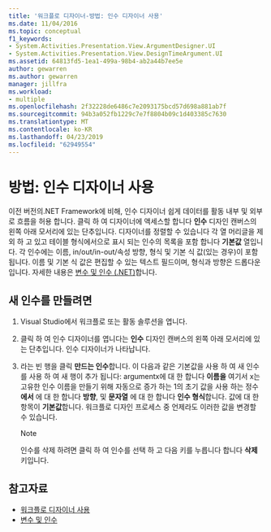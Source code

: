 ```yaml
---
title: '워크플로 디자이너-방법: 인수 디자이너 사용'
ms.date: 11/04/2016
ms.topic: conceptual
f1_keywords:
- System.Activities.Presentation.View.ArgumentDesigner.UI
- System.Activities.Presentation.View.DesignTimeArgument.UI
ms.assetid: 64813fd5-1ea1-499a-98b4-ab2a44b7ee5e
author: gewarren
ms.author: gewarren
manager: jillfra
ms.workload:
- multiple
ms.openlocfilehash: 2f32228de6486c7e2093175bcd57d698a881ab7f
ms.sourcegitcommit: 94b3a052fb1229c7e7f8804b09c1d403385c7630
ms.translationtype: MT
ms.contentlocale: ko-KR
ms.lasthandoff: 04/23/2019
ms.locfileid: "62949554"
---
```

# <a name="how-to-use-the-argument-designer"></a>방법: 인수 디자이너 사용

이전 버전의.NET Framework에 비해, 인수 디자이너 쉽게 데이터를 활동 내부 및 외부로 흐름을 허용 합니다. 클릭 하 여 디자이너에 액세스할 합니다 **인수** 디자인 캔버스의 왼쪽 아래 모서리에 있는 단추입니다. 디자이너를 정렬할 수 있습니다 각 열 머리글을 제외 하 고 있고 테이블 형식에서으로 표시 되는 인수의 목록을 포함 합니다 **기본값** 열입니다. 각 인수에는 이름, in/out/in-out/속성 방향, 형식 및 기본 식 값(있는 경우)이 포함됩니다. 이름 및 기본 식 값은 편집할 수 있는 텍스트 필드이며, 형식과 방향은 드롭다운입니다. 자세한 내용은 [변수 및 인수 (.NET)](/dotnet/framework/windows-workflow-foundation/variables-and-arguments)합니다.

## <a name="to-create-a-new-argument"></a>새 인수를 만들려면

1. Visual Studio에서 워크플로 또는 활동 솔루션을 엽니다.

2. 클릭 하 여 인수 디자이너를 엽니다는 **인수** 디자인 캔버스의 왼쪽 아래 모서리에 있는 단추입니다. 인수 디자이너가 나타납니다.

3. 라는 빈 행을 클릭 **만드는 인수**합니다. 이 다음과 같은 기본값을 사용 하 여 새 인수를 사용 하 여 새 행이 추가 됩니다: argumentx에 대 한 합니다 **이름을** 여기서 x는 고유한 인수 이름을 만들기 위해 자동으로 증가 하는 1의 초기 값을 사용 하는 정수 **에서**  에 대 한 합니다 **방향**, 및 **문자열** 에 대 한 합니다 **인수 형식**합니다. 값에 대 한 항목이 **기본값**합니다. 워크플로 디자인 프로세스 중 언제라도 이러한 값을 변경할 수 있습니다.

    > [!NOTE]
    > 인수를 삭제 하려면 클릭 하 여 인수를 선택 하 고 다음 키를 누릅니다 합니다 **삭제** 키입니다.

## <a name="see-also"></a>참고자료

- [워크플로 디자이너 사용](developing-applications-with-the-workflow-designer.md)
- [변수 및 인수](/dotnet/framework/windows-workflow-foundation/variables-and-arguments)